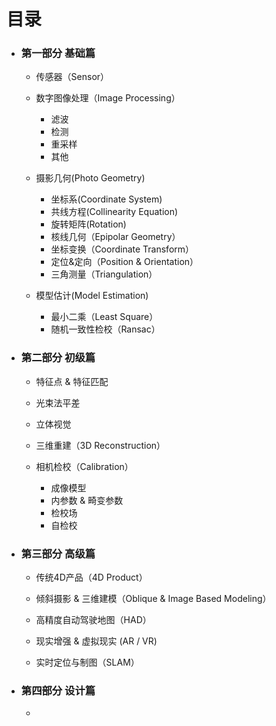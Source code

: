 # 目录

* ### 第一部分 基础篇

  * 传感器（Sensor）
  * 数字图像处理（Image Processing）
    * 滤波
    * 检测
    * 重采样
    * 其他

  * 摄影几何\(Photo Geometry\)
    * 坐标系\(Coordinate System\)
    * 共线方程\(Collinearity Equation\)
    * 旋转矩阵\(Rotation\)
    * 核线几何（Epipolar Geometry）
    * 坐标变换（Coordinate Transform）
    * 定位&定向（Position & Orientation）
    * 三角测量（Triangulation）

  * 模型估计\(Model Estimation\)
    * 最小二乘（Least Square）
    * 随机一致性检校（Ransac）


* ### 第二部分 初级篇

  * 特征点 & 特征匹配
  * 光束法平差

  * 立体视觉

  * 三维重建（3D Reconstruction）
  * 相机检校（Calibration）

    * 成像模型
    * 内参数 & 畸变参数
    * 检校场
    * 自检校






* ### 第三部分 高级篇

  * 传统4D产品（4D Product）

  * 倾斜摄影 & 三维建模（Oblique & Image Based Modeling）

  * 高精度自动驾驶地图（HAD）

  * 现实增强 & 虚拟现实 \(AR \/ VR\)

  * 实时定位与制图（SLAM）

* ### 第四部分 设计篇

  * 


